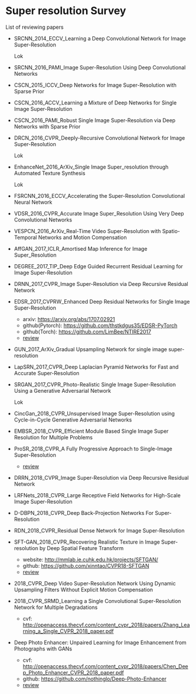 # Super resolution Survey

List of reviewing papers

- SRCNN_2014_ECCV_Learning a Deep Convolutional Network for Image Super-Resolution

  Lok
- SRCNN_2016_PAMI_Image Super-Resolution Using Deep Convolutional Networks
- CSCN_2015_ICCV_Deep Networks for Image Super-Resolution with Sparse Prior
- CSCN_2016_ACCV_Learning a Mixture of Deep Networks for Single Image Super-Resolution
- CSCN_2016_PAMI_Robust Single Image Super-Resolution via Deep Networks with Sparse Prior
- DRCN_2016_CVPR_Deeply-Recursive Convolutional Network for Image Super-Resolution

  Lok
- EnhanceNet_2016_ArXiv_Single Image Super_resolution through Automated Texture Synthesis

  Lok
- FSRCNN_2016_ECCV_Accelerating the Super-Resolution Convolutional Neural Network
- VDSR_2016_CVPR_Accurate Image Super_Resolution Using Very Deep Convolutional Networks
- VESPCN_2016_ArXiv_Real-Time Video Super-Resolution with Spatio-Temporal Networks and Motion Compensation
- AffGAN_2017_ICLR_Amortised Map Inference for Image Super_Resolution
- DEGREE_2017_TIP_Deep Edge Guided Recurrent Residual Learning for Image Super-Resolution
- DRNN_2017_CVPR_Image Super-Resolution via Deep Recursive Residual Network
- EDSR_2017_CVPRW_Enhanced Deep Residual Networks for Single Image Super-Resolution
  - arxiv: https://arxiv.org/abs/1707.02921
  - github(Pytorch): https://github.com/thstkdgus35/EDSR-PyTorch
  - github(Torch): https://github.com/LimBee/NTIRE2017
  - [review](https://github.com/LokLu/Super_resolution_Survey/blob/master/Reviews/EDSR.md)
- GUN_2017_ArXiv_Gradual Upsampling Network for single image super-resolution
- LapSRN_2017_CVPR_Deep Laplacian Pyramid Networks for Fast and Accurate Super-Resolution
- SRGAN_2017_CVPR_Photo-Realistic Single Image Super-Resolution Using a Generative Adversarial Network

  Lok
- CincGan_2018_CVPR_Unsupervised Image Super-Resolution using Cycle-in-Cycle Generative Adversarial Networks
- EMBSR_2018_CVPR_Efficient Module Based Single Image Super Resolution for Multiple Problems
- ProSR_2018_CVPR_A Fully Progressive Approach to Single-Image Super-Resolution
  - [review](https://github.com/LokLu/Super_resolution_Survey/blob/master/Reviews/ProSR_2018_CVPR_A%20Fully%20Progressive%20Approach%20to%20Single-Image%20Super-Resolution/ProSR.md)
- DRRN_2018_CVPR_Image Super-Resolution via Deep Recursive Residual Network
- LRFNets_2018_CVPR_Large Receptive Field Networks for High-Scale Image Super-Resolution
- D-DBPN_2018_CVPR_Deep Back-Projection Networks For Super-Resolution
- RDN_2018_CVPR_Residual Dense Network for Image Super-Resolution
- SFT-GAN_2018_CVPR_Recovering Realistic Texture in Image Super-resolution by Deep Spatial Feature Transform
  - website: http://mmlab.ie.cuhk.edu.hk/projects/SFTGAN/
  - github: https://github.com/xinntao/CVPR18-SFTGAN
  - [review](https://github.com/LokLu/Super_resolution_Survey/blob/master/Reviews/SFT-GAN/SFT-GAN.md)
- 2018_CVPR_Deep Video Super-Resolution Network Using Dynamic Upsampling Filters Without Explicit Motion Compensation
- 2018_CVPR_SRMD_Learning a Single Convolutional Super-Resolution Network for Multiple Degradations
  - cvf: http://openaccess.thecvf.com/content_cvpr_2018/papers/Zhang_Learning_a_Single_CVPR_2018_paper.pdf
- Deep Photo Enhancer: Unpaired Learning for Image Enhancement from Photographs with GANs
  - cvf: http://openaccess.thecvf.com/content_cvpr_2018/papers/Chen_Deep_Photo_Enhancer_CVPR_2018_paper.pdf
  - github: https://github.com/nothinglo/Deep-Photo-Enhancer
  - [review](https://github.com/LokLu/Super_resolution_Survey/blob/master/Reviews/DeepPhotoEnhancer/DPE.md)
